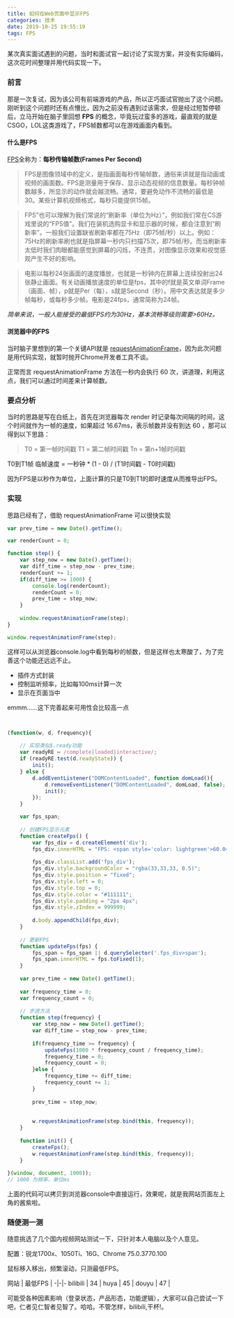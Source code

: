 ```yaml
---
title: 如何在Web页面中显示FPS
categories: 技术
date: 2019-10-25 19:55:19
tags: FPS
---
```




某次真实面试遇到的问题，当时和面试官一起讨论了实现方案，并没有实际编码，这次花时间整理并用代码实现一下。

<!-- more -->

### 前言

那是一次复试，因为该公司有前端游戏的产品，所以正巧面试官抛出了这个问题。刚听到这个问题时还有点懵比，因为之前没有遇到过该需求，但是经过短暂停顿后，立马开始在脑子里回想 **FPS** 的概念，毕竟玩过蛮多的游戏，最直观的就是CSGO，LOL这类游戏了，FPS帧数都可以在游戏画面内看到。


#### 什么是FPS

[FPS](https://baike.baidu.com/item/FPS)全称为：**每秒传输帧数(Frames Per Second)** 


> FPS是图像领域中的定义，是指画面每秒传输帧数，通俗来讲就是指动画或视频的画面数。FPS是测量用于保存、显示动态视频的信息数量。每秒钟帧数越多，所显示的动作就会越流畅。通常，要避免动作不流畅的最低是30。某些计算机视频格式，每秒只能提供15帧。 

> FPS”也可以理解为我们常说的“刷新率（单位为Hz）”，例如我们常在CS游戏里说的“FPS值”。我们在装机选购显卡和显示器的时候，都会注意到“刷新率”。一般我们设置缺省刷新率都在75Hz（即75帧/秒）以上。例如：75Hz的刷新率刷也就是指屏幕一秒内只扫描75次，即75帧/秒。而当刷新率太低时我们肉眼都能感觉到屏幕的闪烁，不连贯，对图像显示效果和视觉感观产生不好的影响。 

> 电影以每秒24张画面的速度播放，也就是一秒钟内在屏幕上连续投射出24张静止画面。有关动画播放速度的单位是fps，其中的f就是英文单词Frame（画面、帧），p就是Per（每），s就是Second（秒）。用中文表达就是多少帧每秒，或每秒多少帧。电影是24fps，通常简称为24帧。

*简单来说，一般人能接受的最低FPS约为30Hz，基本流畅等级则需要>60Hz。*


#### 浏览器中的FPS

当时脑子里想到的第一个关键API就是 [requestAnimationFrame](
https://developer.mozilla.org/zh-CN/docs/Web/API/Window/requestAnimationFrame)，因为此次问题是用代码实现，就暂时抛开Chrome开发者工具不谈。

正常而言 requestAnimationFrame 方法在一秒内会执行 60 次，讲道理，利用这点，我们可以通过时间差来计算帧数。


### 要点分析

当时的思路是写在白纸上，首先在浏览器每次 render 时记录每次间隔的时间，这个时间就作为一帧的速度，如果超过 16.67ms，表示帧数并没有到达 60 ，那可以得到以下思路：

> T0 = 第一帧时间戳
T1 = 第二帧时间戳
Tn = 第n+1帧时间戳

T0到T1帧 临帧速度 = 一秒钟 * (1 - 0) / (T1时间戳 - T0时间戳)

因为FPS是以秒作为单位，上面计算的只是T0到T1的即时速度从而推导出FPS。

### 实现

思路已经有了，借助 requestAnimationFrame 可以很快实现

```javascript
var prev_time = new Date().getTime();

var renderCount = 0;

function step() {
	var step_now = new Date().getTime();
	var diff_time = step_now - prev_time;
	renderCount += 1;
	if(diff_time >= 1000) {
		console.log(renderCount);
		renderCount = 0;
		prev_time = step_now;
	}
	
	window.requestAnimationFrame(step);
}

window.requestAnimationFrame(step);
```
这样可以从浏览器console.log中看到每秒的帧数，但是这样也太寒酸了，为了完善这个功能还远远不止。

- 插件方式封装
- 控制监听频率，比如每100ms计算一次
- 显示在页面当中

emmm......这下完善起来可用性会比较高一点

```javascript


(function(w, d, frequency){
	
	// 实现类似$.ready功能
	var readyRE = /complete|loaded|interactive/;
	if (readyRE.test(d.readyState)) {
		init();
	} else {
		d.addEventListener("DOMContentLoaded", function domLoad(){
			d.removeEventListener("DOMContentLoaded", domLoad, false);
			init();
		});
	}

	var fps_span;
	
    // 创建FPS显示元素
	function createFps() {
		var fps_div = d.createElement('div');
		fps_div.innerHTML = "FPS: <span style='color: lightgreen'>60.0</span>";
		
		fps_div.classList.add('fps_div');
		fps_div.style.backgroundColor = "rgba(33,33,33, 0.5)";
		fps_div.style.position = "fixed";
		fps_div.style.left = 0;
		fps_div.style.top = 0;
		fps_div.style.color = "#111111";
		fps_div.style.padding = "2px 4px";
		fps_div.style.zIndex = 999999;
		
		d.body.appendChild(fps_div);
	}
	
    // 更新FPS
	function updateFps(fps) {
		fps_span = fps_span || d.querySelector('.fps_div>span');
		fps_span.innerHTML = fps.toFixed(1);
	}
	
	var prev_time = new Date().getTime();
	
	var frequency_time = 0;
	var frequency_count = 0;
	
    // 步进方法
	function step(frequency) {
		var step_now = new Date().getTime();
		var diff_time = step_now - prev_time;
		
		if(frequency_time >= frequency) {
			updateFps(1000 * frequency_count / frequency_time);
			frequency_time = 0;
			frequency_count = 0;
		}else {
			frequency_time += diff_time;
			frequency_count += 1;
		}
		
		prev_time = step_now;
		
		
		w.requestAnimationFrame(step.bind(this, frequency));
	}
	
	function init() {
		createFps();
		w.requestAnimationFrame(step.bind(this, frequency));
	}
	
}(window, document, 1000));
// 1000 为频率，单位ms
```

上面的代码可以拷贝到浏览器console中直接运行，效果呢，就是我网站页面左上角的酱紫啦。

### 随便测一测

随意挑选了几个国内视频网站测试一下，只针对本人电脑以及个人意见。

配置：锐龙1700x、1050Ti、16G、Chrome 75.0.3770.100

鼠标移入移出，频繁滚动，只测最低FPS。

网站  | 最低FPS | 
-|-|-
bilibili | 34 | 
huya | 45 | 
douyu | 47 | 

可能受各种因素影响（登录状态，产品形态，功能逻辑），大家可以自己尝试一下吧，仁者见仁智者见智了。哈哈。不管怎样，bilibili,干杯!。




